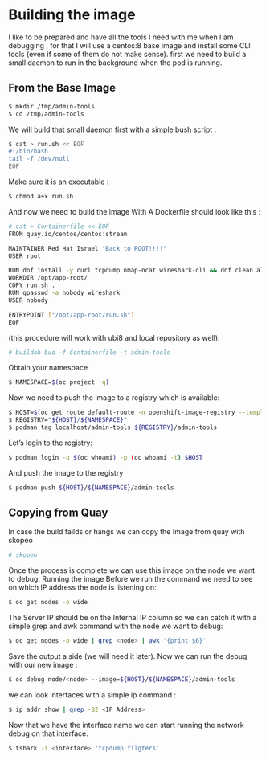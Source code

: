 # Building the image

I like to be prepared and have all the tools I need with me when I am debugging , for that I will use a centos:8 base 
image and install some CLI tools (even if some of them do not make sense).
first we need to build a small daemon to run in the background when the pod is running.

## From the Base Image

```bash
$ mkdir /tmp/admin-tools
$ cd /tmp/admin-tools
```

We will build that small daemon first with a simple bush script :

```bash
$ cat > run.sh << EOF
#!/bin/bash
tail -f /dev/null
EOF
```

Make sure it is an executable :
```bash
$ chmod a+x run.sh
```

And now we need to build the image With A Dockerfile should look like this :
```bash
# cat > Containerfile << EOF
FROM quay.io/centos/centos:stream

MAINTAINER Red Hat Israel "Back to ROOT!!!!"
USER root

RUN dnf install -y curl tcpdump nmap-ncat wireshark-cli && dnf clean all
WORKDIR /opt/app-root/
COPY run.sh .
RUN gpasswd -a nobody wireshark
USER nobody

ENTRYPOINT ["/opt/app-root/run.sh"]
EOF
```

(this procedure will work with ubi8 and local repository as well):

```bash
# buildah bud -f Containerfile -t admin-tools
```

Obtain your namespace
```bash
$ NAMESPACE=$(oc project -q)
```

Now we need to push the image to a registry which is available:
```bash
$ HOST=$(oc get route default-route -n openshift-image-registry --template='{{ .spec.host }}')
$ REGISTRY="${HOST}/${NAMESPACE}"
$ podman tag localhost/admin-tools ${REGISTRY}/admin-tools
```

Let’s login to the registry:
```bash
$ podman login -u $(oc whoami) -p (oc whoami -t) $HOST
```

And push the image to the registry
```bash
$ podman push ${HOST}/${NAMESPACE}/admin-tools
````

## Copying from Quay 

In case the build failds or hangs we can copy the Image from quay with skopeo

```bash
# skopeo 
```

Once the process is complete we can use this image on the node we want to debug.
Running the image
Before we run the command we need to see on which IP address the node is listening on:
```bash
$ oc get nodes -o wide
```

The Server IP should be on the Internal IP column so we can catch it with a simple grep and awk command with the node we want to debug:
```bash
$ oc get nodes -o wide | grep <node> | awk '{print $6}'
```

Save the output a side (we will need it later).
Now we can run the debug with our new image :

```bash
$ oc debug node/<node> --image=${HOST}/${NAMESPACE}/admin-tools
````

we can look interfaces with a simple ip command :
```bash
$ ip addr show | grep -B2 <IP Address>
```

Now that we have the interface name we can start running the network debug on that interface.
```bash
$ tshark -i <interface> 'tcpdump filgters'
```
